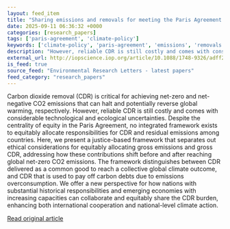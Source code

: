 ```yaml
---
layout: feed_item
title: "Sharing emissions and removals for meeting the Paris Agreement through a distributive and corrective justice lens"
date: 2025-09-11 06:36:32 +0000
categories: [research_papers]
tags: ['paris-agreement', 'climate-policy']
keywords: ['climate-policy', 'paris-agreement', 'emissions', 'removals', 'sharing']
description: "However, reliable CDR is still costly and comes with considerable technological and ecological uncertainties"
external_url: http://iopscience.iop.org/article/10.1088/1748-9326/adff2e
is_feed: true
source_feed: "Environmental Research Letters - latest papers"
feed_category: "research_papers"
---
```


Carbon dioxide removal (CDR) is critical for achieving net-zero and net-negative CO2 emissions that can halt and potentially reverse global warming, respectively. However, reliable CDR is still costly and comes with considerable technological and ecological uncertainties. Despite the centrality of equity in the Paris Agreement, no integrated framework exists to equitably allocate responsibilities for CDR and residual emissions among countries. Here, we present a justice-based framework that separates out ethical considerations for equitably allocating gross emissions and gross CDR, addressing how these contributions shift before and after reaching global net-zero CO2 emissions. The framework distinguishes between CDR delivered as a common good to reach a collective global climate outcome, and CDR that is used to pay off carbon debts due to emissions overconsumption. We offer a new perspective for how nations with substantial historical responsibilities and emerging economies with increasing capacities can collaborate and equitably share the CDR burden, enhancing both international cooperation and national-level climate action.

[Read original article](http://iopscience.iop.org/article/10.1088/1748-9326/adff2e)

